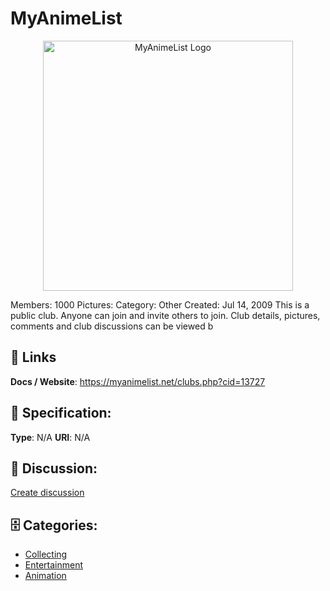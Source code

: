 # MyAnimeList
<p align="center">
    <img width="400" src="https://raw.githubusercontent.com/apis-list/apis-list/main/apis/myanimelist/logo_256x256.png" alt="MyAnimeList Logo"/>
</p>

Members: 1000 Pictures: Category: Other Created: Jul 14, 2009 This is a public club. Anyone can join and invite others to join.  Club details, pictures, comments and club discussions can be viewed b

##  🔗 Links
**Docs / Website**: https://myanimelist.net/clubs.php?cid=13727

## 🧬 Specification:
**Type**: N/A
**URI**: N/A

## 💬 Discussion:
[Create discussion](https://github.com/apis-list/apis-list/discussions/new)

## 🗄️ Categories:
- [Collecting](https://github.com/apis-list/apis-list#collecting)
- [Entertainment](https://github.com/apis-list/apis-list#entertainment)
- [Animation](https://github.com/apis-list/apis-list#animation)







